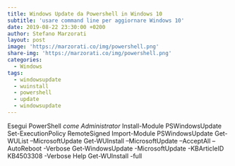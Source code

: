 ```yaml
---
title: Windows Update da Powershell in Windows 10
subtitle: 'usare command line per aggiornare Windows 10'
date: 2019-08-22 23:30:00 +0200
author: Stefano Marzorati
layout: post
image: 'https://marzorati.co/img/powershell.png'
share-img: 'https://marzorati.co/img/powershell.png'
categories:
  - Windows
tags:
  - windowsupdate
  - wuinstall
  - powershell
  - update
  - windowsupdate
---
```

<highlight>Esegui PowerShell *come Administrator*</highlight>
Install-Module PSWindowsUpdate
Set-ExecutionPolicy RemoteSigned
Import-Module PSWindowsUpdate
Get-WUList –MicrosoftUpdate
Get-WUInstall –MicrosoftUpdate –AcceptAll –AutoReboot -Verbose
Get-WindowsUpdate -MicrosoftUpdate -KBArticleID KB4503308 -Verbose
Help Get-WUInstall -full
